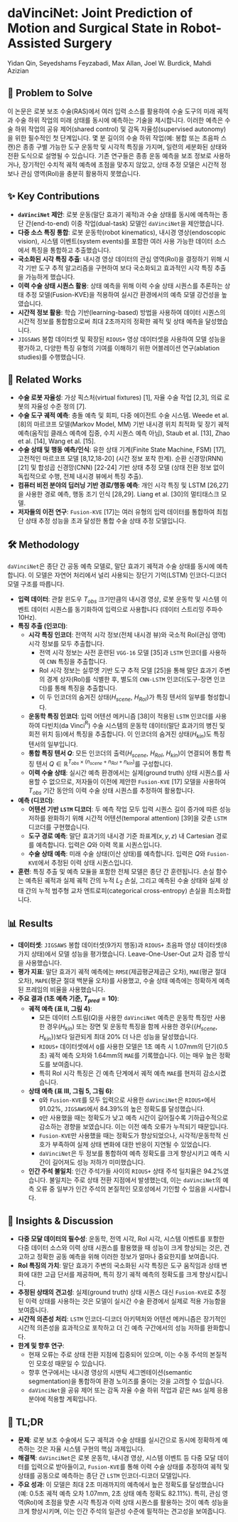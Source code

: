 # daVinciNet: Joint Prediction of Motion and Surgical State in Robot-Assisted Surgery
Yidan Qin, Seyedshams Feyzabadi, Max Allan, Joel W. Burdick, Mahdi Azizian

## 🧩 Problem to Solve
이 논문은 로봇 보조 수술(RAS)에서 여러 입력 소스를 활용하여 수술 도구의 미래 궤적과 수술 하위 작업의 미래 상태를 동시에 예측하는 기술을 제시합니다. 이러한 예측은 수술 하위 작업의 공유 제어(shared control) 및 감독 자율성(supervised autonomy)을 위한 필수적인 첫 단계입니다. 몇 분 길이의 수술 하위 작업(예: 봉합 또는 초음파 스캔)은 종종 구별 가능한 도구 운동학 및 시각적 특징을 가지며, 일련의 세분화된 상태와 전환 도식으로 설명될 수 있습니다. 기존 연구들은 종종 운동 예측을 보조 정보로 사용하거나, 장기적인 수치적 궤적 예측에 초점을 맞추지 않았고, 상태 추정 모델은 시간적 정보나 관심 영역(RoI)을 충분히 활용하지 못했습니다.

## ✨ Key Contributions
*   **`daVinciNet` 제안**: 로봇 운동(말단 효과기 궤적)과 수술 상태를 동시에 예측하는 종단 간(end-to-end) 이중 작업(dual-task) 모델인 `daVinciNet`을 제안했습니다.
*   **다중 소스 특징 통합**: 로봇 운동학(robot kinematics), 내시경 영상(endoscopic vision), 시스템 이벤트(system events)를 포함한 여러 사용 가능한 데이터 소스에서 특징을 통합하고 추출했습니다.
*   **국소화된 시각 특징 추출**: 내시경 영상 데이터의 관심 영역(RoI)을 결정하기 위해 시각 기반 도구 추적 알고리즘을 구현하여 보다 국소화되고 효과적인 시각 특징 추출을 가능하게 했습니다.
*   **이력 수술 상태 시퀀스 활용**: 상태 예측을 위해 이력 수술 상태 시퀀스를 추론하는 상태 추정 모델(Fusion-KVE)을 적용하여 실시간 환경에서의 예측 모델 강건성을 높였습니다.
*   **시간적 정보 활용**: 학습 기반(learning-based) 방법을 사용하여 데이터 시퀀스의 시간적 정보를 통합함으로써 최대 2초까지의 정확한 궤적 및 상태 예측을 달성했습니다.
*   `JIGSAWS` 봉합 데이터셋 및 확장된 `RIOUS+` 영상 데이터셋을 사용하여 모델 성능을 평가하고, 다양한 특징 유형의 기여를 이해하기 위한 어블레이션 연구(ablation studies)를 수행했습니다.

## 📎 Related Works
*   **수술 로봇 자율성**: 가상 픽스처(virtual fixtures) [1], 자율 수술 작업 [2,3], 의료 로봇의 자율성 수준 정의 [7].
*   **수술 도구 궤적 예측**: 충돌 예측 및 회피, 다중 에이전트 수술 시스템. Weede et al. [8]의 마르코프 모델(Markov Model, MM) 기반 내시경 위치 최적화 및 장기 궤적 예측(움직임 클래스 예측에 집중, 수치 시퀀스 예측 아님), Staub et al. [13], Zhao et al. [14], Wang et al. [15].
*   **수술 상태 및 행동 예측/인식**: 유한 상태 기계(Finite State Machine, FSM) [17], 고전적인 마르코프 모델 [8,12,18-20] (시간 정보 포착 한계). 순환 신경망(RNN) [21] 및 합성곱 신경망(CNN) [22-24] 기반 상태 추정 모델 (상태 전환 정보 없이 독립적으로 수행, 전체 내시경 뷰에서 특징 추출).
*   **컴퓨터 비전 분야의 딥러닝 기반 경로/행동 예측**: 개인 시각 특징 및 LSTM [26,27]을 사용한 경로 예측, 행동 조기 인식 [28,29]. Liang et al. [30]의 멀티태스크 모델.
*   **저자들의 이전 연구**: `Fusion-KVE` [17]는 여러 유형의 입력 데이터를 통합하여 최첨단 상태 추정 성능을 초과 달성한 통합 수술 상태 추정 모델입니다.

## 🛠️ Methodology
`daVinciNet`은 종단 간 공동 예측 모델로, 말단 효과기 궤적과 수술 상태를 동시에 예측합니다. 이 모델은 자연어 처리에서 널리 사용되는 장단기 기억(LSTM) 인코더-디코더 모델 구조를 따릅니다.

*   **입력 데이터**: 관찰 윈도우 $T_{obs}$ 크기만큼의 내시경 영상, 로봇 운동학 및 시스템 이벤트 데이터 시퀀스를 동기화하여 입력으로 사용합니다 (데이터 스트리밍 주파수 10Hz).
*   **특징 추출 (인코더)**:
    *   **시각 특징 인코더**: 전역적 시각 정보(전체 내시경 뷰)와 국소적 RoI(관심 영역) 시각 정보를 모두 추출합니다.
        *   전역 시각 정보는 사전 훈련된 `VGG-16` 모델 [35]과 `LSTM` 인코더를 사용하여 `CNN` 특징을 추출합니다.
        *   RoI 시각 정보는 실루엣 기반 도구 추적 모델 [25]을 통해 말단 효과기 주변의 경계 상자(RoI)를 식별한 후, 별도의 `CNN-LSTM` 인코더(도구-장면 인코더)를 통해 특징을 추출합니다.
        *   이 두 인코더의 숨겨진 상태($H_{scene}$, $H_{RoI}$)가 특징 텐서의 일부를 형성합니다.
    *   **운동학 특징 인코더**: 입력 어텐션 메커니즘 [38]이 적용된 `LSTM` 인코더를 사용하여 다빈치(da Vinci$^{\text{R}}$) 수술 시스템의 운동학 데이터(말단 효과기의 병진 및 회전 위치 등)에서 특징을 추출합니다. 이 인코더의 숨겨진 상태($H_{kin}$)도 특징 텐서의 일부입니다.
    *   **통합 특징 텐서 $Q$**: 모든 인코더의 출력($H_{scene}$, $H_{RoI}$, $H_{kin}$)이 연결되어 통합 특징 텐서 $Q \in \mathbb{R}^{T_{obs} \times (n_{scene} + n_{RoI} + n_{kin})}$를 구성합니다.
    *   **이력 수술 상태**: 실시간 예측 환경에서는 실제(ground truth) 상태 시퀀스를 사용할 수 없으므로, 저자들이 이전에 제안한 `Fusion-KVE` [17] 모델을 사용하여 $T_{obs}$ 기간 동안의 이력 수술 상태 시퀀스를 추정하여 활용합니다.
*   **예측 (디코더)**:
    *   **어텐션 기반 `LSTM` 디코더**: 두 예측 작업 모두 입력 시퀀스 길이 증가에 따른 성능 저하를 완화하기 위해 시간적 어텐션(temporal attention) [39]을 갖춘 `LSTM` 디코더를 구현했습니다.
    *   **도구 경로 예측**: 말단 효과기의 내시경 기준 좌표계($x, y, z$) 내 Cartesian 경로를 예측합니다. 입력은 $Q$와 이력 목표 시퀀스입니다.
    *   **수술 상태 예측**: 미래 수술 상태(이산 상태)를 예측합니다. 입력은 $Q$와 `Fusion-KVE`에서 추정된 이력 상태 시퀀스입니다.
*   **훈련**: 특징 추출 및 예측 모듈을 포함한 전체 모델은 종단 간 훈련됩니다. 손실 함수는 예측된 궤적과 실제 궤적 간의 누적 $L_2$ 손실, 그리고 예측된 수술 상태와 실제 상태 간의 누적 범주형 교차 엔트로피(categorical cross-entropy) 손실을 최소화합니다.

## 📊 Results
*   **데이터셋**: `JIGSAWS` 봉합 데이터셋(9가지 행동)과 `RIOUS+` 초음파 영상 데이터셋(8가지 상태)에서 모델 성능을 평가했습니다. Leave-One-User-Out 교차 검증 방식을 사용했습니다.
*   **평가 지표**: 말단 효과기 궤적 예측에는 `RMSE`(제곱평균제곱근 오차), `MAE`(평균 절대 오차), `MAPE`(평균 절대 백분율 오차)를 사용했고, 수술 상태 예측에는 정확하게 예측된 프레임의 비율을 사용했습니다.
*   **주요 결과 (1초 예측 기준, $T_{pred} = 10$)**:
    *   **궤적 예측 (표 II, 그림 4)**:
        *   모든 데이터 스트림($Q$)을 사용한 `daVinciNet` 예측은 운동학 특징만 사용한 경우($H_{kin}$) 또는 장면 및 운동학 특징을 함께 사용한 경우($\{H_{scene}, H_{kin}\}$)보다 일관되게 최대 20% 더 나은 성능을 달성했습니다.
        *   `RIOUS+` 데이터셋에서 `Q`를 사용한 모델은 1초 예측 시 1.07mm의 단기(0.5초) 궤적 예측 오차와 1.64mm의 `MAE`를 기록했습니다. 이는 매우 높은 정확도를 보여줍니다.
        *   특히 RoI 시각 특징은 긴 예측 단계에서 궤적 예측 `MAE`를 현저히 감소시켰습니다.
    *   **상태 예측 (표 III, 그림 5, 그림 6)**:
        *   `Q`와 `Fusion-KVE`를 모두 입력으로 사용한 `daVinciNet`은 `RIOUS+`에서 91.02%, `JIGSAWS`에서 84.39%의 높은 정확도를 달성했습니다.
        *   `Q`만 사용했을 때는 정확도가 낮고 예측 시간이 길어질수록 기하급수적으로 감소하는 경향을 보였습니다. 이는 이전 예측 오류가 누적되기 때문입니다.
        *   `Fusion-KVE`만 사용했을 때는 정확도가 향상되었으나, 시각적/운동학적 신호가 부족하여 실제 상태 변화에 대한 반응이 지연될 수 있었습니다.
        *   `daVinciNet`은 두 정보를 통합하여 예측 정확도를 크게 향상시키고 예측 시간이 길어져도 성능 저하가 미미했습니다.
    *   **인간 주석 불일치**: 인간 주석가들 사이의 `RIOUS+` 상태 주석 일치율은 94.2%였습니다. 불일치는 주로 상태 전환 지점에서 발생했는데, 이는 `daVinciNet`의 예측 오류 중 일부가 인간 주석의 본질적인 모호성에서 기인할 수 있음을 시사합니다.

## 🧠 Insights & Discussion
*   **다중 모달 데이터의 필수성**: 운동학, 전역 시각, RoI 시각, 시스템 이벤트를 포함한 다중 데이터 소스와 이력 상태 시퀀스를 활용했을 때 성능이 크게 향상되는 것은, 견고하고 정확한 공동 예측을 위해 이러한 정보가 얼마나 중요한지를 보여줍니다.
*   **RoI 특징의 가치**: 말단 효과기 주변의 국소화된 시각 특징은 도구 움직임과 상태 변화에 대한 고급 단서를 제공하며, 특히 장기 궤적 예측의 정확도를 크게 향상시킵니다.
*   **추정된 상태의 견고성**: 실제(ground truth) 상태 시퀀스 대신 `Fusion-KVE`로 추정된 이력 상태를 사용하는 것은 모델이 실시간 수술 환경에서 실제로 적용 가능함을 보여줍니다.
*   **시간적 의존성 처리**: `LSTM` 인코더-디코더 아키텍처와 어텐션 메커니즘은 장기적인 시간적 의존성을 효과적으로 포착하고 더 긴 예측 구간에서의 성능 저하를 완화합니다.
*   **한계 및 향후 연구**:
    *   현재 오류는 주로 상태 전환 지점에 집중되어 있으며, 이는 수동 주석의 본질적인 모호성 때문일 수 있습니다.
    *   향후 연구에서는 내시경 영상의 시맨틱 세그멘테이션(semantic segmentation)을 통합하여 환경 노이즈를 줄이는 것을 고려할 수 있습니다.
    *   `daVinciNet`을 공유 제어 또는 감독 자율 수술 하위 작업과 같은 `RAS` 실제 응용 분야에 적용할 계획입니다.

## 📌 TL;DR
*   **문제**: 로봇 보조 수술에서 도구 궤적과 수술 상태를 실시간으로 동시에 정확하게 예측하는 것은 자율 시스템 구현의 핵심 과제입니다.
*   **해결책**: `daVinciNet`은 로봇 운동학, 내시경 영상, 시스템 이벤트 등 다중 모달 데이터를 입력으로 받아들이고, `Fusion-KVE`를 통해 이력 수술 상태를 추정하여 궤적 및 상태를 공동으로 예측하는 종단 간 `LSTM` 인코더-디코더 모델입니다.
*   **주요 성과**: 이 모델은 최대 2초 미래까지의 예측에서 높은 정확도를 달성했습니다(예: 0.5초 궤적 예측 오차 1.07mm, 2초 상태 예측 정확도 82.11%). 특히, 관심 영역(RoI)에 초점을 맞춘 시각 특징과 이력 상태 시퀀스를 활용하는 것이 예측 성능을 크게 향상시키며, 이는 인간 주석의 일관성 수준에 필적하는 견고성을 보여줍니다.